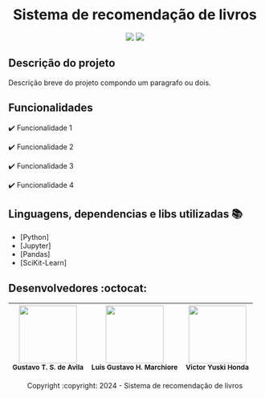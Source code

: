 <div align="center">
<h1>Sistema de recomendação de livros</h1> 
</div>

<p align="center">
  <img src="https://img.shields.io/static/v1?label=python&message=framework&color=blue&style=for-the-badge&logo=jupyter"/>
  <img src="http://img.shields.io/static/v1?label=STATUS&message=EM%20DESENVOLVIMENTO&color=RED&style=for-the-badge"/>
</p>

## Descrição do projeto 

<p align="justify" id="descrição-do-projeto">
  Descrição breve do projeto compondo um paragrafo ou dois. 
</p>

## Funcionalidades

:heavy_check_mark: Funcionalidade 1  

:heavy_check_mark: Funcionalidade 2  

:heavy_check_mark: Funcionalidade 3  

:heavy_check_mark: Funcionalidade 4  

## Linguagens, dependencias e libs utilizadas :books:

- [Python]
- [Jupyter]
- [Pandas]
- [SciKit-Learn]

## Desenvolvedores :octocat:

| <img src="https://media.licdn.com/dms/image/C4D03AQHVYFXl6O46FA/profile-displayphoto-shrink_200_200/0/1661376781251?e=1718841600&v=beta&t=SjJQJZvJPCcbiI4ULDFJ-_cM0M0c1k2RScygDwS0K6s" width=115><br><sub>Gustavo T. S. de Avila</sub> |  <img src="https://media.licdn.com/dms/image/D4D35AQFNWdJluC9jmw/profile-framedphoto-shrink_200_200/0/1699279983952?e=1714158000&v=beta&t=MFT5UTGClw2j0SaSu07IUNGAJ2dz4Y5CRPFdymMQO5M" width=115><br><sub>Luis Gustavo H. Marchiore</sub> |  <img src="https://media.licdn.com/dms/image/D4D03AQFOm9qcbELREA/profile-displayphoto-shrink_200_200/0/1698448871087?e=1718841600&v=beta&t=s0fbpoq3yKKR4q-7u4jfW3g1lryuTseyZ9Ph0EWnp08" width=115><br><sub>Victor Yuski Honda</sub> |
| :---: | :---: | :---: 

<div align="center">
Copyright :copyright: 2024 - Sistema de recomendação de livros
</div>
